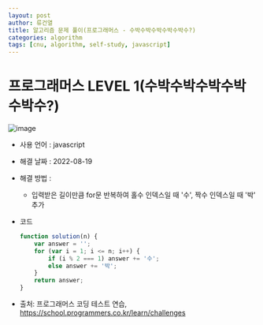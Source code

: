 ```yaml
---
layout: post
author: 류건열
title: 알고리즘 문제 풀이(프로그래머스 - 수박수박수박수박수박수?)
categories: algorithm
tags: [cnu, algorithm, self-study, javascript]
---
```


# 프로그래머스 LEVEL 1(수박수박수박수박수박수?)

  ![image](https://user-images.githubusercontent.com/34560965/185521168-454600b8-d1f9-4e3b-a942-c017b3e59d65.png)

  - 사용 언어 : javascript

  - 해결 날짜 : 2022-08-19

  - 해결 방법 :

    -  입력받은 길이만큼 for문 반복하여 홀수 인덱스일 때 '수', 짝수 인덱스일 때 '박' 추가

  - 코드

    ```javascript
    function solution(n) {
        var answer = '';
        for (var i = 1; i <= n; i++) {
            if (i % 2 === 1) answer += '수';
            else answer += '박';
        }
        return answer;
    }
    ```
    
  - 출처: 프로그래머스 코딩 테스트 연습, https://school.programmers.co.kr/learn/challenges
